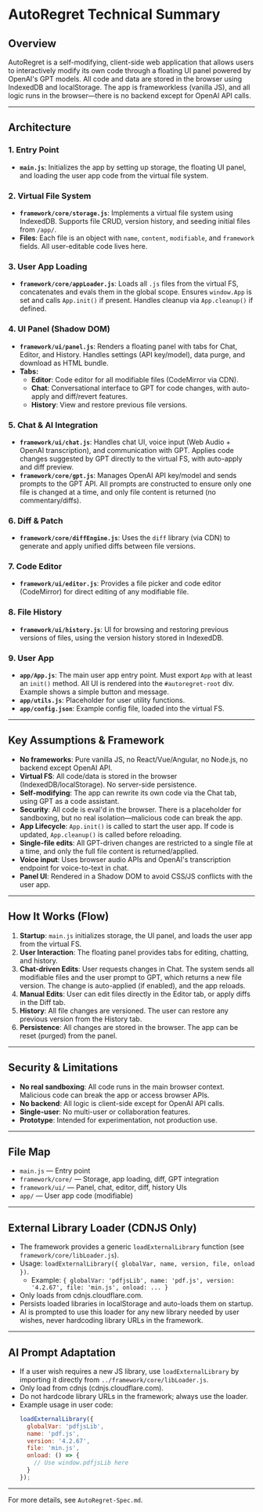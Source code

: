 # AutoRegret Technical Summary

## Overview

AutoRegret is a self-modifying, client-side web application that allows users to interactively modify its own code through a floating UI panel powered by OpenAI's GPT models. All code and data are stored in the browser using IndexedDB and localStorage. The app is frameworkless (vanilla JS), and all logic runs in the browser—there is no backend except for OpenAI API calls.

---

## Architecture

### 1. Entry Point
- **`main.js`**: Initializes the app by setting up storage, the floating UI panel, and loading the user app code from the virtual file system.

### 2. Virtual File System
- **`framework/core/storage.js`**: Implements a virtual file system using IndexedDB. Supports file CRUD, version history, and seeding initial files from `/app/`.
- **Files**: Each file is an object with `name`, `content`, `modifiable`, and `framework` fields. All user-editable code lives here.

### 3. User App Loading
- **`framework/core/appLoader.js`**: Loads all `.js` files from the virtual FS, concatenates and evals them in the global scope. Ensures `window.App` is set and calls `App.init()` if present. Handles cleanup via `App.cleanup()` if defined.

### 4. UI Panel (Shadow DOM)
- **`framework/ui/panel.js`**: Renders a floating panel with tabs for Chat, Editor, and History. Handles settings (API key/model), data purge, and download as HTML bundle.
- **Tabs:**
  - **Editor**: Code editor for all modifiable files (CodeMirror via CDN).
  - **Chat**: Conversational interface to GPT for code changes, with auto-apply and diff/revert features.
  - **History**: View and restore previous file versions.

### 5. Chat & AI Integration
- **`framework/ui/chat.js`**: Handles chat UI, voice input (Web Audio + OpenAI transcription), and communication with GPT. Applies code changes suggested by GPT directly to the virtual FS, with auto-apply and diff preview.
- **`framework/core/gpt.js`**: Manages OpenAI API key/model and sends prompts to the GPT API. All prompts are constructed to ensure only one file is changed at a time, and only file content is returned (no commentary/diffs).

### 6. Diff & Patch
- **`framework/core/diffEngine.js`**: Uses the `diff` library (via CDN) to generate and apply unified diffs between file versions.

### 7. Code Editor
- **`framework/ui/editor.js`**: Provides a file picker and code editor (CodeMirror) for direct editing of any modifiable file.

### 8. File History
- **`framework/ui/history.js`**: UI for browsing and restoring previous versions of files, using the version history stored in IndexedDB.

### 9. User App
- **`app/App.js`**: The main user app entry point. Must export `App` with at least an `init()` method. All UI is rendered into the `#autoregret-root` div. Example shows a simple button and message.
- **`app/utils.js`**: Placeholder for user utility functions.
- **`app/config.json`**: Example config file, loaded into the virtual FS.

---

## Key Assumptions & Framework
- **No frameworks**: Pure vanilla JS, no React/Vue/Angular, no Node.js, no backend except OpenAI API.
- **Virtual FS**: All code/data is stored in the browser (IndexedDB/localStorage). No server-side persistence.
- **Self-modifying**: The app can rewrite its own code via the Chat tab, using GPT as a code assistant.
- **Security**: All code is eval'd in the browser. There is a placeholder for sandboxing, but no real isolation—malicious code can break the app.
- **App Lifecycle**: `App.init()` is called to start the user app. If code is updated, `App.cleanup()` is called before reloading.
- **Single-file edits**: All GPT-driven changes are restricted to a single file at a time, and only the full file content is returned/applied.
- **Voice input**: Uses browser audio APIs and OpenAI's transcription endpoint for voice-to-text in chat.
- **Panel UI**: Rendered in a Shadow DOM to avoid CSS/JS conflicts with the user app.

---

## How It Works (Flow)
1. **Startup**: `main.js` initializes storage, the UI panel, and loads the user app from the virtual FS.
2. **User Interaction**: The floating panel provides tabs for editing, chatting, and history.
3. **Chat-driven Edits**: User requests changes in Chat. The system sends all modifiable files and the user prompt to GPT, which returns a new file version. The change is auto-applied (if enabled), and the app reloads.
4. **Manual Edits**: User can edit files directly in the Editor tab, or apply diffs in the Diff tab.
5. **History**: All file changes are versioned. The user can restore any previous version from the History tab.
6. **Persistence**: All changes are stored in the browser. The app can be reset (purged) from the panel.

---

## Security & Limitations
- **No real sandboxing**: All code runs in the main browser context. Malicious code can break the app or access browser APIs.
- **No backend**: All logic is client-side except for OpenAI API calls.
- **Single-user**: No multi-user or collaboration features.
- **Prototype**: Intended for experimentation, not production use.

---

## File Map
- `main.js` — Entry point
- `framework/core/` — Storage, app loading, diff, GPT integration
- `framework/ui/` — Panel, chat, editor, diff, history UIs
- `app/` — User app code (modifiable)

---

## External Library Loader (CDNJS Only)
- The framework provides a generic `loadExternalLibrary` function (see `framework/core/libLoader.js`).
- Usage: `loadExternalLibrary({ globalVar, name, version, file, onload })`.
  - Example: `{ globalVar: 'pdfjsLib', name: 'pdf.js', version: '4.2.67', file: 'min.js', onload: ... }`
- Only loads from cdnjs.cloudflare.com.
- Persists loaded libraries in localStorage and auto-loads them on startup.
- AI is prompted to use this loader for any new library needed by user wishes, never hardcoding library URLs in the framework.

---

## AI Prompt Adaptation
- If a user wish requires a new JS library, use `loadExternalLibrary` by importing it directly from `../framework/core/libLoader.js`.
- Only load from cdnjs (cdnjs.cloudflare.com).
- Do not hardcode library URLs in the framework; always use the loader.
- Example usage in user code:
  ```js
  loadExternalLibrary({
    globalVar: 'pdfjsLib',
    name: 'pdf.js',
    version: '4.2.67',
    file: 'min.js',
    onload: () => {
      // Use window.pdfjsLib here
    }
  });
  ```

---

For more details, see `AutoRegret-Spec.md`.  